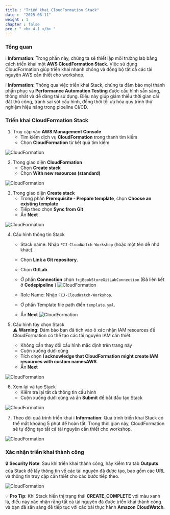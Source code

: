 ```yaml
---
title : "Triển khai CloudFormation Stack"
date :  "2025-08-11" 
weight : 1
chapter : false
pre : " <b> 4.1 </b> "
---
```


### Tổng quan
ℹ️ **Information**: Trong phần này, chúng ta sẽ thiết lập môi trường lab bằng cách triển khai một **AWS CloudFormation Stack**. Việc sử dụng CloudFormation giúp triển khai nhanh chóng và đồng bộ tất cả các tài nguyên AWS cần thiết cho workshop.

ℹ️ **Information**: Thông qua việc triển khai Stack, chúng ta đảm bảo mọi thành phần phục vụ **Performance Automation Testing** được cấu hình sẵn sàng, thống nhất và dễ dàng tái sử dụng. Điều này giúp giảm thiểu thời gian cài đặt thủ công, tránh sai sót cấu hình, đồng thời tối ưu hóa quy trình thử nghiệm hiệu năng trong pipeline CI/CD.

### Triển khai CloudFormation Stack
1. Truy cập vào **AWS Management Console**
    + Tìm kiếm dịch vụ **CloudFormation** trong thanh tìm kiếm
    + Chọn **CloudFormation** từ kết quả tìm kiếm
  
![CloudFormation](/Workshop-AWS/images/4.cloudwatch/cloudformation-001.png)

2. Trong giao diện **CloudFormation**
    + Chọn **Create stack**
    + Chọn **With new resources (standard)**
  
![CloudFormation](/Workshop-AWS/images/4.cloudwatch/cloudformation-002.png)

3. Trong giao diện **Create stack**   
    + Trong phần **Prerequisite - Prepare template**, chọn **Choose an existing template**
    + Tiếp theo chọn **Sync from Git**
    + Ấn **Next**

![CloudFormation](/Workshop-AWS/images/4.cloudwatch/cloudformation-003.png)

4. Cấu hình thông tin Stack
    + Stack name: Nhập `FCJ-CloudWatch-Workshop` (hoặc một tên dễ nhớ khác).
    + Chọn **Link a Git repository**.
    + Chọn **GitLab**.
    + Ở phần **Connection** chọn `fcjBookStoreGitLabConnection` (Đã liên kết ở **Codepipeline** )
    ![CloudFormation](/Workshop-AWS/images/4.cloudwatch/cloudformation-004.png)

    + Role Name: Nhập `FCJ-CloudWatch-Workshop`.
    + Ở phần Template file path điền `template.yml`.
    + Ấn **Next**
    ![CloudFormation](/Workshop-AWS/images/4.cloudwatch/cloudformation-005.png)

5. Cấu hình tùy chọn Stack  
  ⚠️ **Warning**: Đảm bảo bạn đã tích vào ô xác nhận IAM resources để CloudFormation có thể tạo các tài nguyên IAM cần thiết.
    + Không cần thay đổi cấu hình mặc định trên trang này
    + Cuộn xuống dưới cùng
    + Tích chọn **I acknowledge that CloudFormation might create IAM resources with custom namesAWS**
    + Ấn **Next**

![CloudFormation](/Workshop-AWS/images/4.cloudwatch/cloudformation-006.png)

6. Xem lại và tạo Stack
    + Kiểm tra lại tất cả thông tin cấu hình
    + Cuộn xuống dưới cùng và ấn **Submit** để bắt đầu tạo Stack

![CloudFormation](/Workshop-AWS/images/4.cloudwatch/cloudformation-007.png)

7. Theo dõi quá trình triển khai
  ℹ️ **Information**: Quá trình triển khai Stack có thể mất khoảng 5 phút để hoàn tất. Trong thời gian này, CloudFormation sẽ tự động tạo tất cả tài nguyên cần thiết cho workshop.

![CloudFormation](/Workshop-AWS/images/4.cloudwatch/cloudformation-008.png)

### Xác nhận triển khai thành công
🔒 **Security Note**: Sau khi triển khai thành công, hãy kiểm tra tab **Outputs** của Stack để lấy thông tin về các tài nguyên đã được tạo, bao gồm các URL và thông tin truy cập cần thiết cho các bước tiếp theo.

![CloudFormation](/Workshop-AWS/images/4.cloudwatch/cloudformation-009.png)

💡 **Pro Tip**: Khi Stack hiển thị trạng thái **CREATE_COMPLETE** với màu xanh lá, điều này xác nhận rằng tất cả tài nguyên đã được triển khai thành công và bạn đã sẵn sàng để tiếp tục với các bài thực hành **Amazon CloudWatch**.

